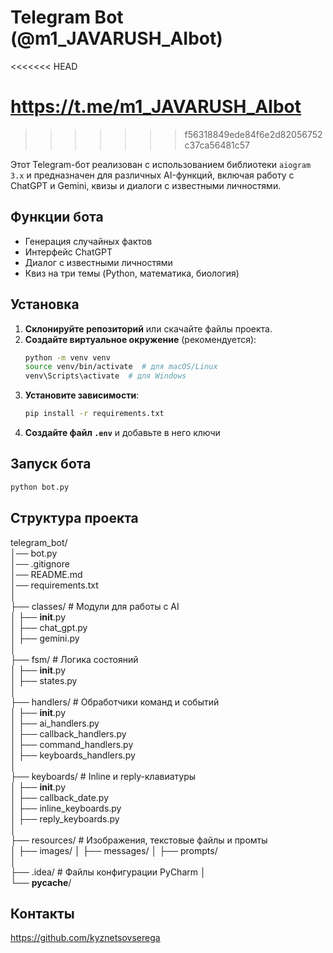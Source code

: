 # Telegram Bot (@m1_JAVARUSH_AIbot)
<<<<<<< HEAD

https://t.me/m1_JAVARUSH_AIbot
=======
>>>>>>> f56318849ede84f6e2d82056752c37ca56481c57

Этот Telegram-бот реализован с использованием библиотеки `aiogram 3.x` и предназначен для различных AI-функций,
включая работу с ChatGPT и Gemini, квизы и диалоги с известными личностями.

## Функции бота

- Генерация случайных фактов
- Интерфейс ChatGPT
- Диалог с известными личностями
- Квиз на три темы (Python, математика, биология)

## Установка

1. **Склонируйте репозиторий** или скачайте файлы проекта.
2. **Создайте виртуальное окружение** (рекомендуется):
    ```sh
    python -m venv venv
    source venv/bin/activate  # для macOS/Linux
    venv\Scripts\activate  # для Windows
    ```
3. **Установите зависимости**:
    ```sh
    pip install -r requirements.txt
    ```
4. **Создайте файл `.env`** и добавьте в него ключи

## Запуск бота

```sh
python bot.py
```

## Структура проекта

telegram_bot/  
│── bot.py  
│── .gitignore  
│── README.md   
│── requirements.txt  
│  
├── classes/ # Модули для работы с AI  
│ ├── __init__.py  
│ ├── chat_gpt.py  
│ ├── gemini.py   
│  
├── fsm/ # Логика состояний  
│ ├── __init__.py  
│ ├── states.py   
│  
├── handlers/ # Обработчики команд и событий  
│ ├── __init__.py  
│ ├── ai_handlers.py  
│ ├── callback_handlers.py  
│ ├── command_handlers.py  
│ ├── keyboards_handlers.py   
│  
├── keyboards/ # Inline и reply-клавиатуры  
│ ├── __init__.py  
│ ├── callback_date.py  
│ ├── inline_keyboards.py  
│ ├── reply_keyboards.py   
│  
├── resources/ # Изображения, текстовые файлы и промты  
│ ├── images/
│ ├── messages/
│ ├── prompts/  
│       
├── .idea/ # Файлы конфигурации PyCharm
│   
└── __pycache__/

## Контакты

https://github.com/kyznetsovserega  

